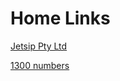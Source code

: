 # Home Links

[Jetsip Pty Ltd](https://www.jetsip.com.au)

[1300 numbers](https://www.jetsip.com.au/1300-numbers/)
